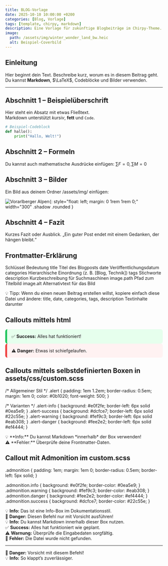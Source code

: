 ```yaml
---
title: BLOG-Vorlage
date: 2025-10-10 10:00:00 +0200
categories: [Blog, Vorlage]
tags: [template, chirpy, markdown]
description: Eine Vorlage für zukünftige Blogbeiträge im Chirpy-Theme.
image:
  path: /assets/img/winter_wonder_land_bw.heic
  alt: Beispiel-Coverbild
---
```


## Einleitung

Hier beginnt dein Text. Beschreibe kurz, worum es in diesem Beitrag geht.  
Du kannst **Markdown**, $\LaTeX$, Codeblöcke und Bilder verwenden.

---

## Abschnitt 1 – Beispielüberschrift

Hier steht ein Absatz mit etwas Fließtext.  
Markdown unterstützt *kursiv*, **fett** und `Code`.

```python
# Beispiel-Codeblock
def hallo():
    print("Hallo, Welt!")
```

## Abschnitt 2 – Formeln
Du kannst auch mathematische Ausdrücke einfügen:
$\sum{}F=0, \sum{}M=0$


## Abschnitt 3 – Bilder
Ein Bild aus deinem Ordner /assets/img/ einfügen:

![Vorarlberger Alpen](/assets/img/winter_wonder_land_bw.heic){: style="float: left; margin: 0 1rem 1rem 0;" width="300" .shadow .rounded }


## Abschnitt 4 – Fazit
Kurzes Fazit oder Ausblick.
„Ein guter Post endet mit einem Gedanken, der hängen bleibt.“


## Frontmatter-Erklärung
Schlüssel	Bedeutung
title	Titel des Blogposts
date	Veröffentlichungsdatum
categories	Hierarchische Einordnung (z. B. [Blog, Technik])
tags	Stichworte
description	Kurzbeschreibung für Suchmaschinen
image.path	Pfad zum Titelbild
image.alt	Alternativtext für das Bild

💡 Tipp:
Wenn du einen neuen Beitrag erstellen willst, kopiere einfach diese Datei und ändere:
title, date, categories, tags, description
Textinhalte darunter

## Callouts mittels html

<div style="background:#e6ffed; border-left:6px solid #22c55e; padding:1em; border-radius:0.5em;">
  ✅ <strong>Success:</strong> Alles hat funktioniert!
</div>

<div style="background:#fff2f2; border-left:6px solid #ef4444; padding:1em; border-radius:0.5em;">
  ⚠️ <strong>Danger:</strong> Etwas ist schiefgelaufen.
</div>

## Callouts mittels selbstdefinierten Boxen in assets/css/custom.scss
/* Allgemeiner Stil */
.alert {
  padding: 1em 1.2em;
  border-radius: 0.5em;
  margin: 1em 0;
  color: #0b1020;
  font-weight: 500;
}

/* Varianten */
.alert-info {
  background: #e0f2fe;
  border-left: 6px solid #0ea5e9;
}
.alert-success {
  background: #dcfce7;
  border-left: 6px solid #22c55e;
}
.alert-warning {
  background: #fef9c3;
  border-left: 6px solid #eab308;
}
.alert-danger {
  background: #fee2e2;
  border-left: 6px solid #ef4444;
}

<div class="alert alert-info">
💡 **Info:** Du kannst Markdown *innerhalb* der Box verwenden!
</div>

<div class="alert alert-danger">
⚠️ **Fehler:** Überprüfe deine Frontmatter-Daten.
</div>

## Callout mit Admonition im custom.scss

.admonition {
  padding: 1em;
  margin: 1em 0;
  border-radius: 0.5em;
  border-left: 5px solid;
}

.admonition.info    { background: #e0f2fe; border-color: #0ea5e9; }
.admonition.warning { background: #fef9c3; border-color: #eab308; }
.admonition.danger  { background: #fee2e2; border-color: #ef4444; }
.admonition.success { background: #dcfce7; border-color: #22c55e; }

<div class="admonition info">
💡 <strong>Info:</strong> Das ist eine Info-Box im Dokumentationsstil.
</div>

<div class="admonition danger">
🚨 <strong>Danger:</strong> Diesen Befehl nur mit Vorsicht ausführen!
</div>


<div class="note note-info">
💡 <strong>Info:</strong> Du kannst Markdown innerhalb dieser Box nutzen.
</div>

<div class="note note-success">
✅ <strong>Success:</strong> Alles hat funktioniert wie geplant.
</div>

<div class="note note-warning">
⚠️ <strong>Warnung:</strong> Überprüfe die Eingabedaten sorgfältig.
</div>

<div class="note note-danger">
🚨 <strong>Fehler:</strong> Die Datei wurde nicht gefunden.
</div>

---

<div class="note note-danger">
🚨 <strong>Danger:</strong> Vorsicht mit diesem Befehl!
</div>

<div class="admonition info">
💡 <strong>Info:</strong> So klappt’s zuverlässiger.
</div>

